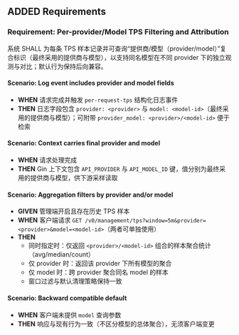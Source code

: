 ## ADDED Requirements

### Requirement: Per-provider/Model TPS Filtering and Attribution
系统 SHALL 为每条 TPS 样本记录并可查询“提供商/模型（provider/model）”复合标识（最终采用的提供商与模型），以支持同名模型在不同 provider 下的独立观测与对比；默认行为保持后向兼容。

#### Scenario: Log event includes provider and model fields
- **WHEN** 请求完成并触发 `per-request-tps` 结构化日志事件
- **THEN** 日志字段包含 `provider: <provider>` 与 `model: <model-id>`（最终采用的提供商与模型）；可附带 `provider_model: <provider>/<model-id>` 便于检索

#### Scenario: Context carries final provider and model
- **WHEN** 请求处理完成
- **THEN** Gin 上下文包含 `API_PROVIDER` 与 `API_MODEL_ID` 键，值分别为最终采用的提供商与模型，供下游采样读取

#### Scenario: Aggregation filters by provider and/or model
- **GIVEN** 管理端开启且存在历史 TPS 样本
- **WHEN** 客户端请求 `GET /v0/management/tps?window=5m&provider=<provider>&model=<model-id>`（两者可单独使用）
- **THEN**
  - 同时指定时：仅返回 `<provider>/<model-id>` 组合的样本聚合统计（avg/median/count）
  - 仅 provider 时：返回该 provider 下所有模型的聚合
  - 仅 model 时：跨 provider 聚合同名 model 的样本
  - 窗口过滤与默认清理策略保持一致

#### Scenario: Backward compatible default
- **WHEN** 客户端未提供 `model` 查询参数
- **THEN** 响应与现有行为一致（不区分模型的总体聚合），无须客户端变更


